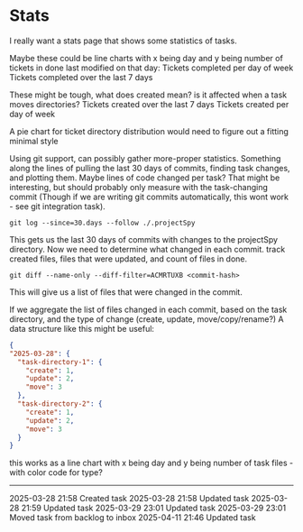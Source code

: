 Stats
===

I really want a stats page that shows some statistics of tasks.

Maybe these could be line charts with x being day and y being number of tickets in done last modified on that day:
Tickets completed per day of week
Tickets completed over the last 7 days

These might be tough, what does created mean? is it affected when a task moves directories?
Tickets created over the last 7 days
Tickets created per day of week

A pie chart for ticket directory distribution would need to figure out a fitting minimal style

Using git support, can possibly gather more-proper statistics. Something along the lines of pulling the last 30 days of commits, finding task changes, and plotting them.
Maybe lines of code changed per task? That might be interesting, but should probably only measure with the task-changing commit (Though if we are writing git commits automatically, this wont work - see git integration task).

```git
git log --since=30.days --follow ./.projectSpy
```
This gets us the last 30 days of commits with changes to the projectSpy directory.
Now we need to determine what changed in each commit. track created files, files that were updated, and count of files in done.

```git
git diff --name-only --diff-filter=ACMRTUXB <commit-hash>
```

This will give us a list of files that were changed in the commit.

If we aggregate the list of files changed in each commit, based on the task directory, and the type of change (create, update, move/copy/rename?)
A data structure like this might be useful:

```json
{
"2025-03-28": {
  "task-directory-1": {
    "create": 1,
    "update": 2,
    "move": 3
  },
  "task-directory-2": {
    "create": 1,
    "update": 2,
    "move": 3
  }
}
```

this works as a line chart with x being day and y being number of task files - with color code for type?




---

2025-03-28 21:58	Created task
2025-03-28 21:58	Updated task
2025-03-28 21:59	Updated task
2025-03-29 23:01	Updated task
2025-03-29 23:01	Moved task from backlog to inbox
2025-04-11 21:46	Updated task
